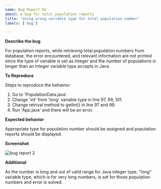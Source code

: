 ```yaml
---
name: Bug Report 02
about: A bug for total population reports
title: 'Using wrong variable type for total population number'
labels: ['bug']

---
```


**Describe the bug**

For population reports, while retrieving total population numbers from database, the error encountered, and relevant information are not printed since the type of variable is set as integer and the number of populations is longer than an integer variable type accepts in Java.

**To Reproduce**

Steps to reproduce the behavior:
1. Go to 'PopulationData.java'.
2. Change 'int' from 'long' variable type in line 97, 99, 101.
3. Change retrival method to getInt() in line 97 and 99.
4. Run 'App.java' and there will be an error.


**Expected behavior**

Appropriate type for population number should be assigned and population reports should be displayed.


**Screenshot**

![bug report 2](https://github.com/user-attachments/assets/d88d335c-0a33-4e9e-a107-5bb7063ad5aa)


**Additional**

As the number is long and out of valid range for Java integer type, "long" variable type, which is for very long numbers, is set for those population numbers and error is solved.
